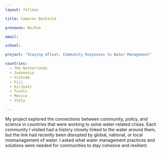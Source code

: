 ```yaml
---
layout: fellows

title: Cameron Bechtold

pronouns: He/Him

email: 

school: 

project: "Staying Afloat: Community Responses to Water Management"

countries:
  - The Netherlands
  - Indonesia
  - Vietnam
  - Fiji
  - Kiribati
  - Tuvalu
  - Mexico
  - Italy

---
```


My project explored the connections between community, policy, and science in countries that were working to solve water-related crises. Each community I visited had a history closely linked to the water around them, but the link had recently been disrupted by global, national, or local mismanagement of water. I asked what water management practices and solutions were needed for communities to stay cohesive and resilient.